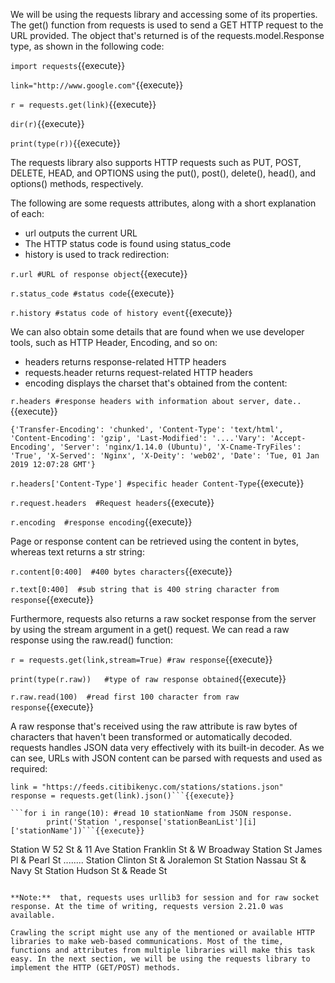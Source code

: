 
We will be using the requests library and accessing some of its properties. The get() function from requests is used to send a GET HTTP request to the URL provided. The object that's returned is of the requests.model.Response type, as shown in the following code:

`import requests`{{execute}}

`link="http://www.google.com"`{{execute}}

`r = requests.get(link)`{{execute}}

`dir(r)`{{execute}}

`print(type(r))`{{execute}}

The requests library also supports HTTP requests such as PUT, POST, DELETE, HEAD, and OPTIONS using the put(), post(), delete(), head(), and options() methods, respectively.

The following are some requests attributes, along with a short explanation of each:

- url outputs the current URL
- The HTTP status code is found using status_code
- history is used to track redirection:

`r.url #URL of response object`{{execute}}

`r.status_code #status code`{{execute}}

`r.history #status code of history event`{{execute}}

We can also obtain some details that are found when we use developer tools, such as HTTP Header, Encoding, and so on:

- headers returns response-related HTTP headers
- requests.header returns request-related HTTP headers 
- encoding displays the charset that's obtained from the content:

`r.headers #response headers with information about server, date..`{{execute}}

```
{'Transfer-Encoding': 'chunked', 'Content-Type': 'text/html', 'Content-Encoding': 'gzip', 'Last-Modified': '....'Vary': 'Accept-Encoding', 'Server': 'nginx/1.14.0 (Ubuntu)', 'X-Cname-TryFiles': 'True', 'X-Served': 'Nginx', 'X-Deity': 'web02', 'Date': 'Tue, 01 Jan 2019 12:07:28 GMT'}
```

`r.headers['Content-Type'] #specific header Content-Type`{{execute}}

`r.request.headers  #Request headers`{{execute}}

`r.encoding  #response encoding`{{execute}}

Page or response content can be retrieved using the content in bytes, whereas text returns a str string:

`r.content[0:400]  #400 bytes characters`{{execute}}

`r.text[0:400]  #sub string that is 400 string character from response`{{execute}}

Furthermore, requests also returns a raw socket response from the server by using the stream argument in a get() request. We can read a raw response using the raw.read() function:

`r = requests.get(link,stream=True) #raw response`{{execute}}

`print(type(r.raw))   #type of raw response obtained`{{execute}}

`r.raw.read(100)  #read first 100 character from raw response`{{execute}}

A raw response that's received using the raw attribute is raw bytes of characters that haven't been transformed or automatically decoded.
requests handles JSON data very effectively with its built-in decoder. As we can see, URLs with JSON content can be parsed with requests and used as required:


```import requests
link = "https://feeds.citibikenyc.com/stations/stations.json"
response = requests.get(link).json()```{{execute}}

```for i in range(10): #read 10 stationName from JSON response.
        print('Station ',response['stationBeanList'][i]['stationName'])```{{execute}}

```
Station W 52 St & 11 Ave
Station Franklin St & W Broadway
Station St James Pl & Pearl St
........
Station Clinton St & Joralemon St
Station Nassau St & Navy St
Station Hudson St & Reade St
```

**Note:**  that, requests uses urllib3 for session and for raw socket response. At the time of writing, requests version 2.21.0 was available.

Crawling the script might use any of the mentioned or available HTTP libraries to make web-based communications. Most of the time, functions and attributes from multiple libraries will make this task easy. In the next section, we will be using the requests library to implement the HTTP (GET/POST) methods.